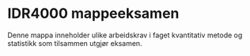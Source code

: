 # IDR4000 mappeeksamen

Denne mappa inneholder ulike arbeidskrav i faget kvantitativ metode og statistikk som tilsammen utgjør eksamen. 
